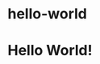 # hello-world
<!DOCTYPE html>
<html>
  <head>
    <title>My new hello world</title>
  </head>
  <body>
    <h1>Hello World!</h1>
  </body>

</html>
